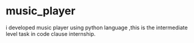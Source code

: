 # music_player
i developed music player using python language ,this is the intermediate level task in code clause internship.
